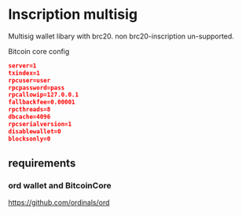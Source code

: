 # Inscription multisig

Multisig wallet libary with brc20.
non brc20-inscription un-supported.

Bitcoin core config
```json
server=1
txindex=1
rpcuser=user
rpcpassword=pass
rpcallowip=127.0.0.1
fallbackfee=0.00001
rpcthreads=8
dbcache=4096
rpcserialversion=1
disablewallet=0
blocksonly=0
```


## requirements

### ord wallet and BitcoinCore
 https://github.com/ordinals/ord

